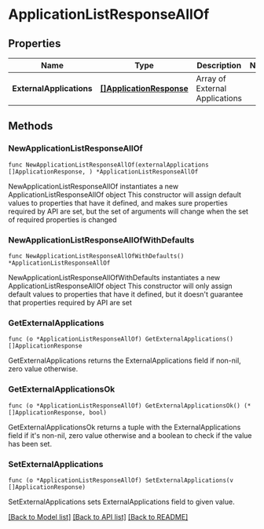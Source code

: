 # ApplicationListResponseAllOf

## Properties

Name | Type | Description | Notes
------------ | ------------- | ------------- | -------------
**ExternalApplications** | [**[]ApplicationResponse**](ApplicationResponse.md) | Array of External Applications | 

## Methods

### NewApplicationListResponseAllOf

`func NewApplicationListResponseAllOf(externalApplications []ApplicationResponse, ) *ApplicationListResponseAllOf`

NewApplicationListResponseAllOf instantiates a new ApplicationListResponseAllOf object
This constructor will assign default values to properties that have it defined,
and makes sure properties required by API are set, but the set of arguments
will change when the set of required properties is changed

### NewApplicationListResponseAllOfWithDefaults

`func NewApplicationListResponseAllOfWithDefaults() *ApplicationListResponseAllOf`

NewApplicationListResponseAllOfWithDefaults instantiates a new ApplicationListResponseAllOf object
This constructor will only assign default values to properties that have it defined,
but it doesn't guarantee that properties required by API are set

### GetExternalApplications

`func (o *ApplicationListResponseAllOf) GetExternalApplications() []ApplicationResponse`

GetExternalApplications returns the ExternalApplications field if non-nil, zero value otherwise.

### GetExternalApplicationsOk

`func (o *ApplicationListResponseAllOf) GetExternalApplicationsOk() (*[]ApplicationResponse, bool)`

GetExternalApplicationsOk returns a tuple with the ExternalApplications field if it's non-nil, zero value otherwise
and a boolean to check if the value has been set.

### SetExternalApplications

`func (o *ApplicationListResponseAllOf) SetExternalApplications(v []ApplicationResponse)`

SetExternalApplications sets ExternalApplications field to given value.



[[Back to Model list]](../README.md#documentation-for-models) [[Back to API list]](../README.md#documentation-for-api-endpoints) [[Back to README]](../README.md)


